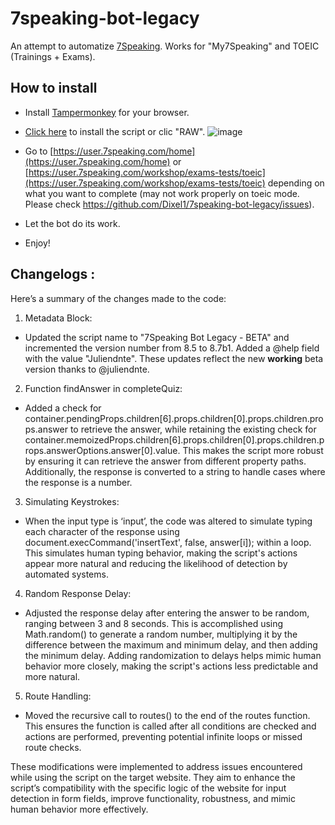 # 7speaking-bot-legacy
An attempt to automatize [7Speaking](7speaking.com). Works for "My7Speaking" and TOEIC (Trainings + Exams).

## How to install
- Install [Tampermonkey](https://www.tampermonkey.net/) for your browser.
- [Click here](https://github.com/Dixel1/7speaking-bot-legacy/raw/main/7speaking.user.js) to install the script or clic "RAW".
![image](https://github.com/Dixel1/7speaking-bot-legacy/assets/63664894/4d7af9cc-8765-4d2f-b4cc-52db5ff5f256)


- Go to [https://user.7speaking.com/home](https://user.7speaking.com/home) or [https://user.7speaking.com/workshop/exams-tests/toeic](https://user.7speaking.com/workshop/exams-tests/toeic) depending on what you want to complete (may not work properly on toeic mode. Please check https://github.com/Dixel1/7speaking-bot-legacy/issues).
- Let the bot do its work.
- Enjoy!

## Changelogs :

Here’s a summary of the changes made to the code:

1. Metadata Block:
  - Updated the script name to "7Speaking Bot Legacy - BETA" and incremented the version number from 8.5 to 8.7b1. Added a @help field with the value "Juliendnte".
These updates reflect the new **working** beta version thanks to @juliendnte.

2. Function findAnswer in completeQuiz:
- Added a check for container.pendingProps.children[6].props.children[0].props.children.props.answer to retrieve the answer, while retaining the existing check for container.memoizedProps.children[6].props.children[0].props.children.props.answerOptions.answer[0].value.
This makes the script more robust by ensuring it can retrieve the answer from different property paths. Additionally, the response is converted to a string to handle cases where the response is a number.

3. Simulating Keystrokes:
- When the input type is ‘input’, the code was altered to simulate typing each character of the response using document.execCommand('insertText', false, answer[i]); within a loop.
This simulates human typing behavior, making the script's actions appear more natural and reducing the likelihood of detection by automated systems.

4. Random Response Delay:
- Adjusted the response delay after entering the answer to be random, ranging between 3 and 8 seconds. This is accomplished using Math.random() to generate a random number, multiplying it by the difference between the maximum and minimum delay, and then adding the minimum delay.
Adding randomization to delays helps mimic human behavior more closely, making the script's actions less predictable and more natural.

5. Route Handling:
- Moved the recursive call to routes() to the end of the routes function.
This ensures the function is called after all conditions are checked and actions are performed, preventing potential infinite loops or missed route checks.


These modifications were implemented to address issues encountered while using the script on the target website. They aim to enhance the script’s compatibility with the specific logic of the website for input detection in form fields, improve functionality, robustness, and mimic human behavior more effectively.
